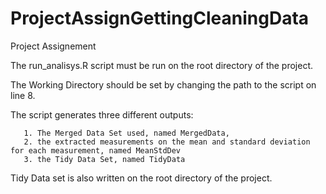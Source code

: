 ProjectAssignGettingCleaningData
================================

Project Assignement

The run_analisys.R script must be run on the root directory of the project.

The Working Directory should be set by changing the path to the script on line 8.

The script generates three different outputs:

       1. The Merged Data Set used, named MergedData, 
       2. the extracted measurements on the mean and standard deviation for each measurement, named MeanStdDev
       3. the Tidy Data Set, named TidyData
       

Tidy Data set is also written on the root directory of the project.

